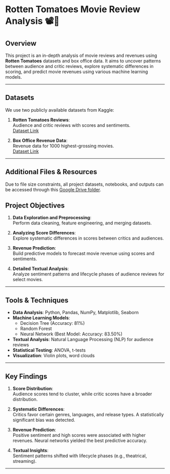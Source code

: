 # Rotten Tomatoes Movie Review Analysis 📽️🎥

## **Overview**
This project is an in-depth analysis of movie reviews and revenues using **Rotten Tomatoes** datasets and box office data. It aims to uncover patterns between audience and critic reviews, explore systematic differences in scoring, and predict movie revenues using various machine learning models.

---

## **Datasets**
We use two publicly available datasets from Kaggle:
1. **Rotten Tomatoes Reviews**:  
   Audience and critic reviews with scores and sentiments.  
   [Dataset Link](https://www.kaggle.com/datasets/bwandowando/rotten-tomatoes-9800-movie-critic-and-user-reviews)  

2. **Box Office Revenue Data**:  
   Revenue data for 1000 highest-grossing movies.  
   [Dataset Link](https://www.kaggle.com/datasets/kalilurrahman/top-box-office-revenue-data-english-movies)

---

## **Additional Files & Resources**
Due to file size constraints, all project datasets, notebooks, and outputs can be accessed through this [Google Drive folder](https://drive.google.com/drive/folders/1Y060fW1jof9RHWECeU3vU7EX1rYtEcsz?usp=drive_link).

## **Project Objectives**
1. **Data Exploration and Preprocessing**:  
   Perform data cleaning, feature engineering, and merging datasets.
   
2. **Analyzing Score Differences**:  
   Explore systematic differences in scores between critics and audiences.

3. **Revenue Prediction**:  
   Build predictive models to forecast movie revenue using scores and sentiments.

4. **Detailed Textual Analysis**:  
   Analyze sentiment patterns and lifecycle phases of audience reviews for select movies.

---

## **Tools & Techniques**
- **Data Analysis**: Python, Pandas, NumPy, Matplotlib, Seaborn
- **Machine Learning Models**: 
  - Decision Tree (Accuracy: 81%)
  - Random Forest
  - Neural Network (Best Model: Accuracy: 83.50%)
- **Textual Analysis**: Natural Language Processing (NLP) for audience reviews
- **Statistical Testing**: ANOVA, t-tests
- **Visualization**: Violin plots, word clouds

---

## **Key Findings**
1. **Score Distribution**:  
   Audience scores tend to cluster, while critic scores have a broader distribution.
   
2. **Systematic Differences**:  
   Critics favor certain genres, languages, and release types. A statistically significant bias was detected.

3. **Revenue Prediction**:  
   Positive sentiment and high scores were associated with higher revenues. Neural networks yielded the best predictive accuracy.

4. **Textual Insights**:  
   Sentiment patterns shifted with lifecycle phases (e.g., theatrical, streaming).

---

